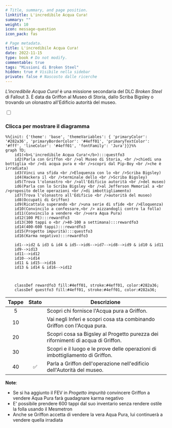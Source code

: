 ```yaml
---
# Title, summary, and page position.
linktitle: L'incredibile Acqua Cura!
summary: ""
weight: 10
icon: message-question
icon_pack: fas

# Page metadata.
title: L'incredibile Acqua Cura!
date: 2022-11-15
type: book # Do not modify.
commentable: true
tags: "Missioni di Broken Steel"
hidden: true # Visibile nella sidebar
private: false # Nascosto dalle ricerche
---
```



<div class="fo3">

*L'incredibile Acqua Cura!* è una missione secondaria del DLC *Broken Steel* di Fallout 3. È data da Griffon al Museo di Storia, dallo Scriba Bigsley o trovando un olonastro all'Edificio autorità del museo.


<section class="chart-collapse">
<input type="checkbox" name="collapse2" id="handle2">
<h3 class="handle">
<label for="handle2">Clicca per mostrare il diagramma</label>
</h3>
<div class="content">

```mermaid
%%{init: {'theme': 'base', 'themeVariables': { 'primaryColor': '#282a36', 'primaryBorderColor': '#4eff01', 'primaryTextColor': '#fff', 'lineColor': '#4eff01', 'fontFamily': 'Jura'}}}%%
graph TD;
    id1(<b>L'incredibile Acqua Cura!</b>):::questfo3
    id2(Parla con Griffon <br />al Museo di Storia, <br />chiedi una bottiglia <br />di acqua pura e <br />scopri dal Pip-Boy <br />che è irradiata)
    id3(Vinci una sfida <br />Eloquenza con lo <br />Scriba Bigsley)
    id4(Hackera il <br />terminale dello <br />Scriba Bigsley)
    id5(Trova l'olonastro <br />all'Edificio autorità <br />del museo)
    id6(Parla con lo Scriba Bigsley <br />al Jefferson Memorial a <br />proposito delle operazioni <br />di imbottigliamento)
    id7(Trova l'olonastro all'Edificio <br />autorità del museo) 
    id8(Occupati di Griffon)
    id9(Ricattalo superando <br />una serie di sfide <br />Eloquenza)
    id10(Convincilo a confessare,<br /> aizzandogli contro la folla)
    id11(Convincilo a vendere <br />vera Aqua Pura)
    id12(100 PE):::rewardfo3
    id13(300 tappi o <br />40-100 a settimana):::rewardfo3
    id14(400-600 tappi):::rewardfo3
    id15(Progetto impurità):::questfo3
    id16(Karma negativo):::rewardfo3

    id1-->id2 & id3 & id4 & id5-->id6-->id7-->id8-->id9 & id10 & id11
    id9-->id13
    id11-->id12
    id10-->id14
    id11 & id15-->id16
    id13 & id14 & id16-->id12
    
    
    
    classDef rewardfo3 fill:#4eff01, stroke:#4eff01, color:#282a36;
    classDef questfo3 fill:#4eff01, stroke:#4eff01, color:#282a36;
```

</div>
</section>

| Tappe |       Stato        | Descrizione |
| :---: | :----------------: | ----------- |
| 5      |                    | Scopri chi fornisce l'Acqua pura a Griffon.            |
| 10      |                    | Vai negli Inferi e scopri cosa sta combinando Griffon con l'Acqua pura.            |
| 20      |                    |    Scopri cosa sa Bigsley al Progetto purezza dei rifornimenti di acqua di Griffon.         |
| 30      |                    | Scopri e il luogo e le prove delle operazioni di imbottigliamento di Griffon.            |
| 40      | :white_check_mark:                   | Parla a Griffon dell'operazione nell'edificio dell'Autorità del museo.            |





**Note**:
- Se si ha aggiunto il FEV in *Progetto impurità* convincere Griffon a vendere Aqua Pura farà guadagnare karma negativo
- E' possibile prendere 600 tappi dal suo inventario senza rendere ostile la folla usando il Mesmetron
- Anche se Griffon accetta di vendere la vera Aqua Pura, lui continuerà a vendere quella irradiata




</div>